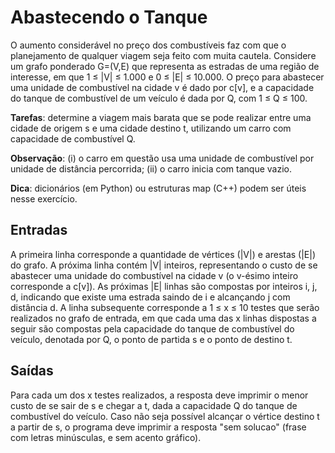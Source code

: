 # Abastecendo o Tanque
O aumento considerável no preço dos combustíveis faz com que o planejamento de qualquer viagem seja feito com muita cautela. Considere um grafo ponderado G=(V,E) que representa as estradas de uma região de interesse, em que 1 ≤ |V| ≤ 1.000 e 0 ≤ |E| ≤ 10.000. O preço para abastecer uma unidade de combustível na cidade v é dado por c[v], e a capacidade do tanque de combustível de um veículo é dada por Q, com 1 ≤ Q ≤ 100.

**Tarefas**: determine a viagem mais barata que se pode realizar entre uma cidade de origem s e uma cidade destino t, utilizando um carro com capacidade de combustível Q.

**Observação**: (i) o carro em questão usa uma unidade de combustível por unidade de distância percorrida; (ii) o carro inicia com tanque vazio.

**Dica**: dicionários (em Python) ou estruturas map (C++) podem ser úteis nesse exercício.

## Entradas
A primeira linha corresponde a quantidade de vértices (|V|) e arestas (|E|) do grafo. A próxima linha contém |V| inteiros, representando o custo de se abastecer uma unidade do combustível na cidade v (o v-ésimo inteiro corresponde a c[v]). As próximas |E| linhas são compostas por inteiros i, j, d, indicando que existe uma estrada saindo de i e alcançando j com distância d. A linha subsequente corresponde a 1 ≤ x ≤ 10 testes que serão realizados no grafo de entrada, em que cada uma das x linhas dispostas a seguir são compostas pela capacidade do tanque de combustível do veículo, denotada por Q, o ponto de partida s e o ponto de destino t.

## Saídas
Para cada um dos x testes realizados, a resposta deve imprimir o menor custo de se sair de s e chegar a t, dada a capacidade Q do tanque de combustível do veículo. Caso não seja possível alcançar o vértice destino t a partir de s, o programa deve imprimir a resposta "sem solucao" (frase com letras minúsculas, e sem acento gráfico).